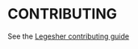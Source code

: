# CONTRIBUTING

See the [Legesher contributing guide](https://github.com/legesher/legesher/blob/master/CONTRIBUTING.md)

